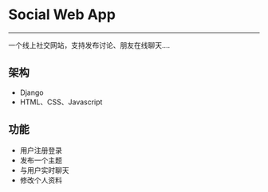 # Social Web App

---

一个线上社交网站，支持发布讨论、朋友在线聊天....


## 架构

- Django
- HTML、CSS、Javascript


## 功能

- 用户注册登录
- 发布一个主题
- 与用户实时聊天
- 修改个人资料

